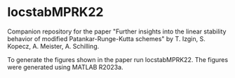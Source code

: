# locstabMPRK22
Companion repository for the paper "Further insights into the linear stability behavior of modified Patankar-Runge-Kutta schemes" by T. Izgin, S. Kopecz, A. Meister, A. Schilling.

To generate the figures shown in the paper run locstabMPRK22. The figures were generated using MATLAB R2023a.
